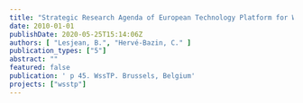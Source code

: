 ```yaml
---
title: "Strategic Research Agenda of European Technology Platform for Water (WssTP)"
date: 2010-01-01
publishDate: 2020-05-25T15:14:06Z
authors: [ "Lesjean, B.", "Hervé-Bazin, C." ]
publication_types: ["5"]
abstract: ""
featured: false
publication: ' p 45. WssTP. Brussels, Belgium'
projects: ["wsstp"]
---
```


